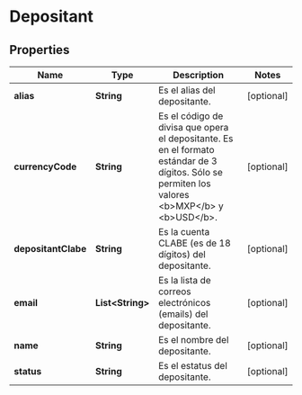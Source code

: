 # Depositant

## Properties
Name | Type | Description | Notes
------------ | ------------- | ------------- | -------------
**alias** | **String** | Es el alias del depositante. |  [optional]
**currencyCode** | **String** | Es el código de divisa que opera el depositante. Es en el formato estándar de 3 dígitos. Sólo se permiten los valores &lt;b&gt;MXP&lt;/b&gt; y &lt;b&gt;USD&lt;/b&gt;. |  [optional]
**depositantClabe** | **String** | Es la cuenta CLABE (es de 18 dígitos) del depositante. |  [optional]
**email** | **List&lt;String&gt;** | Es la lista de correos electrónicos (emails) del depositante. |  [optional]
**name** | **String** | Es el nombre del depositante. |  [optional]
**status** | **String** | Es el estatus del depositante. |  [optional]
